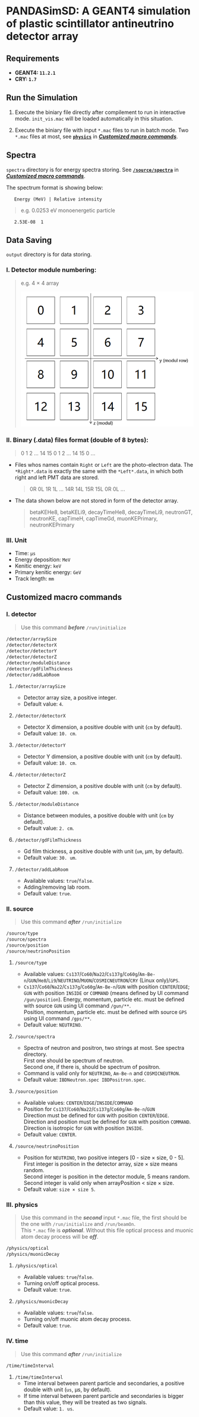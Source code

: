 # PANDASimSD: A GEANT4 simulation of plastic scintillator antineutrino detector array

## Requirements
- **GEANT4: `11.2.1`**
- **CRY: `1.7`**

##  Run the Simulation
1. Execute the biniary file directly after compilement to run in interactive mode. `init_vis.mac` will be loaded automatically in this situation.

2. Execute the biniary file with input `*.mac` files to run in batch mode. Two `*.mac` files at most, see [**`physics`**](#iii-physics) in [***Customized macro commands***](#customized-macro-commands).

## Spectra
`spectra` directory is for energy spectra storing. See [**`/source/spectra`**](#ii-source) in [***Customized macro commands***](#customized-macro-commands).

The spectrum format is showing below:

```
   Energy (MeV) | Relative intensity
```

> e.g. 0.0253 eV monoenergetic particle  

```
   2.53E-08  1
```

## Data Saving

`output` directory is for data storing.

### I. Detector module numbering: 

> e.g. 4 × 4 array
> 
> ![alt text](array.png)

### II. Binary (.data) files format (double of 8 bytes):

> 0 1 2 ... 14 15 0 1 2 ... 14 15 0 ...

- Files whos names contain `Right` or `Left` are the photo-electron data. The `*Right*.data` is exactly the same with the `*Left*.data`, in which both right and left PMT data are stored. 

  > 0R 0L 1R 1L ... 14R 14L 15R 15L 0R 0L ...

- The data shown below are not stored in form of the detector array.

  > betaKEHe8, betaKELi9, decayTimeHe8, decayTimeLi9, neutronGT, neutronKE, capTimeH, capTimeGd, muonKEPrimary, neutronKEPrimary

### III. Unit
- Time: `μs`  
- Energy deposition: `MeV`  
- Kenitic energy: `keV`  
- Primary kenitic energy: `GeV`
- Track length: `mm`

## Customized macro commands

### I. detector 

> Use this command ***before*** `/run/initialize`
   
```
/detector/arraySize
/detector/detectorX
/detector/detectorY
/detector/detectorZ
/detector/moduleDistance
/detector/gdFilmThickness
/detector/addLabRoom
```
 <!--
 /detector/update
```
-->

1. `/detector/arraySize`
   - Detector array size, a positive integer.
   - Default value: `4`.

2. `/detector/detectorX`
   - Detector X dimension, a positive double with unit (`cm` by default).
   - Default value: `10. cm`.

3.  `/detector/detectorY`
    - Detector Y dimension, a positive double with unit (`cm` by default).
    - Default value: `10. cm`.

4. `/detector/detectorZ`
   - Detector Z dimension, a positive double with unit (`cm` by default).
   - Default value: `100. cm`.

5. `/detector/moduleDistance`
   - Distance between modules, a positive double with unit (`cm` by default).
   - Default value: `2. cm`.

6. `/detector/gdFilmThickness`
   - Gd film thickness, a positive double with unit (`um`, μm, by default).
   - Default value: `30. um`.

7. `/detector/addLabRoom`
   - Available values: `true`/`false`.
   - Adding/removing lab room.
   - Default value: `true`.

<!--
8. `/detector/update`
   - Updating geometry after changing it, no parameter.
   - **DONOT USE!! BUG WITH SENSITIVE DETECTOR.**
-->

### II. source

> Use this command ***after*** `/run/initialize`

```
/source/type              
/source/spectra     
/source/position          
/source/neutrinoPosition
```

1. `/source/type`
   - Available values: `Cs137`/`Co60`/`Na22`/`Cs137g`/`Co60g`/`Am-Be-n`/`GUN`/`He8`/`Li9`/`NEUTRINO`/`MUON`/`COSMICNEUTRON`/`CRY` (Linux only)/`GPS`.
   - `Cs137`/`Co60`/`Na22`/`Cs137g`/`Co60g`/`Am-Be-n`/`GUN` with position `CENTER`/`EDGE`;  
     `GUN` with position `INSIDE` or `COMMAND` (means defined by UI command `/gun/position`). Energy, momentum, particle etc. must be defined with source `GUN` using UI command `/gun/**`.  
     Position, momentum, particle etc. must be defined with source `GPS` using UI command `/gps/**`.
   - Default value: `NEUTRINO`.

2. `/source/spectra`
   - Spectra of neutron and positron, two strings at most. See spectra directory.  
     First one should be spectrum of neutron.  
     Second one, if there is, should be spectrum of positron.
   - Command is valid only for `NEUTRINO`, `Am-Be-n` and `COSMICNEUTRON`.
   - Default value: `IBDNeutron.spec IBDPositron.spec`.

3. `/source/position`
   - Available values: `CENTER`/`EDGE`/`INSIDE`/`COMMAND`
   - Position for `Cs137`/`Co60`/`Na22`/`Cs137g`/`Co60g`/`Am-Be-n`/`GUN`  
     Direction must be defined for `GUN` with position `CENTER`/`EDGE`.  
     Direction and position must be defined for `GUN` with position `COMMAND`.  
     Direction is isotropic for `GUN` with position `INSIDE`.
   - Default value: `CENTER`.

4. `/source/neutrinoPosition`
   - Position for `NEUTRINO`, two positive integers [0 - size × size, 0 - 5].  
    First integer is position in the detector array, size × size means random.  
    Second integer is position in the detector module, 5 means random.  
    Second integer is valid only when arrayPosition < size × size.
   - Default value: `size × size 5`.

### III. physics

> Use this command in the ***second*** input `*.mac` file, the first should be the one with `/run/initialize` and `/run/beamOn`.  
  This `*.mac` file is ***optional***. Without this file optical process and muonic atom decay process will be ***off***. 

```
/physics/optical
/physics/muonicDecay
```

1. `/physics/optical`
   - Available values: `true`/`false`.
   - Turning on/off optical process.
   - Default value: `true`.

2. `/physics/muonicDecay`
   - Available values: `true`/`false`.
   - Turning on/off muonic atom decay process.
   - Default value: `true`.

### IV. time

> Use this command ***after*** `/run/initialize`

```
/time/timeInterval
```

1. `/time/timeInterval`
   - Time interval between parent particle and secondaries, a positive double with unit (`us`,  μs, by default).
   - If time interval between parent particle and secondaries is bigger than this value, they will be treated as two signals.
   - Default value: `1. us`.